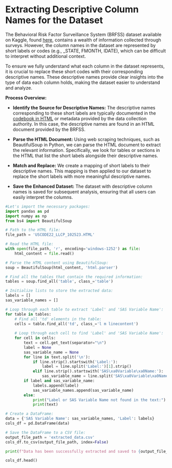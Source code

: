 # Extracting Descriptive Column Names for the Dataset

The Behavioral Risk Factor Surveillance System (BRFSS) dataset available on Kaggle, found [here](https://www.cdc.gov/brfss/annual_data/annual_2022.html), contains a wealth of information collected through surveys. However, the column names in the dataset are represented by short labels or codes (e.g., _STATE, FMONTH, IDATE), which can be difficult to interpret without additional context.

To ensure we fully understand what each column in the dataset represents, it is crucial to replace these short codes with their corresponding descriptive names. These descriptive names provide clear insights into the type of data each column holds, making the dataset easier to understand and analyze.

**Process Overview:**
* **Identify the Source for Descriptive Names:** The descriptive names corresponding to these short labels are typically documented in the [codebook in HTML](https://github.com/akthammomani/AI_powered_health_risk_assessment_app/tree/main/data_directory) or metadata provided by the data collection authority. In this case, the descriptive names are found in an HTML document provided by the BRFSS.

* **Parse the HTML Document:** Using web scraping techniques, such as BeautifulSoup in Python, we can parse the HTML document to extract the relevant information. Specifically, we look for tables or sections in the HTML that list the short labels alongside their descriptive names.

* **Match and Replace:** We create a mapping of short labels to their descriptive names. This mapping is then applied to our dataset to replace the short labels with more meaningful descriptive names.

* **Save the Enhanced Dataset:** The dataset with descriptive column names is saved for subsequent analysis, ensuring that all users can easily interpret the columns.

```python
#Let's import the necessary packages:
import pandas as pd
import numpy as np
from bs4 import BeautifulSoup

# Path to the HTML file:
file_path = 'USCODE22_LLCP_102523.HTML'

# Read the HTML file:
with open(file_path, 'r', encoding='windows-1252') as file:
    html_content = file.read()

# Parse the HTML content using BeautifulSoup:
soup = BeautifulSoup(html_content, 'html.parser')

# Find all the tables that contain the required information:
tables = soup.find_all('table', class_='table')

# Initialize lists to store the extracted data:
labels = []
sas_variable_names = []

# Loop through each table to extract 'Label' and 'SAS Variable Name':
for table in tables:
    # Find all 'td' elements in the table:
    cells = table.find_all('td', class_='l m linecontent')
    
    # Loop through each cell to find 'Label' and 'SAS Variable Name':
    for cell in cells:
        text = cell.get_text(separator="\n")
        label = None
        sas_variable_name = None
        for line in text.split('\n'):
            if line.strip().startswith('Label:'):
                label = line.split('Label:')[1].strip()
            elif line.strip().startswith('SAS\xa0Variable\xa0Name:'):
                sas_variable_name = line.split('SAS\xa0Variable\xa0Name:')[1].strip()
        if label and sas_variable_name:
            labels.append(label)
            sas_variable_names.append(sas_variable_name)
        else:
            print("Label or SAS Variable Name not found in the text:")
            print(text)

# Create a DataFrame:
data = {'SAS Variable Name': sas_variable_names, 'Label': labels}
cols_df = pd.DataFrame(data)

# Save the DataFrame to a CSV file:
output_file_path = 'extracted_data.csv'
cols_df.to_csv(output_file_path, index=False)

print(f"Data has been successfully extracted and saved to {output_file_path}")

cols_df.head()

```

